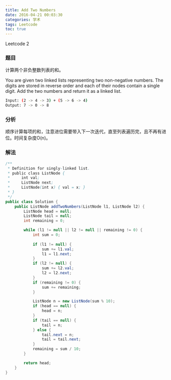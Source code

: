 ```yaml
---
title: Add Two Numbers
date: 2016-04-21 00:03:30
categories: 学术
tags: Leetcode
toc: true
---
```


Leetcode 2

### 题目

计算两个非负整数列表的和。

You are given two linked lists representing two non-negative numbers. The digits are stored in reverse order and each of their nodes contain a single digit. Add the two numbers and return it as a linked list.

```bash
Input: (2 -> 4 -> 3) + (5 -> 6 -> 4)
Output: 7 -> 0 -> 8
```

### 分析

顺序计算每项的和，注意进位需要带入下一次迭代，直至列表遍历完，且不再有进位。时间复杂度O(n)。

### 解法

```java
/**
 * Definition for singly-linked list.
 * public class ListNode {
 *     int val;
 *     ListNode next;
 *     ListNode(int x) { val = x; }
 * }
 */
public class Solution {
    public ListNode addTwoNumbers(ListNode l1, ListNode l2) {
        ListNode head = null;
        ListNode tail = null;
        int remaining = 0;

        while (l1 != null || l2 != null || remaining != 0) {
            int sum = 0;
            
            if (l1 != null) {
                sum += l1.val;
                l1 = l1.next;
            }
            if (l2 != null) {
                sum += l2.val;
                l2 = l2.next;
            }
            if (remaining != 0) {
                sum += remaining;
            }

            ListNode n = new ListNode(sum % 10);
            if (head == null) {
                head = n;
            }
            if (tail == null) {
                tail = n;
            } else {
                tail.next = n;
                tail = tail.next;
            }
            remaining = sum / 10;
        }

        return head;
    }
}
```
